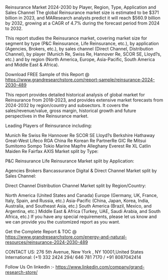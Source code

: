 Reinsurance Market 2024-2030 by Player, Region, Type, Application and Sales Channel
The global Reinsurance market size is estimated to be $371 billion in 2023, and MAResearch analysts predict it will reach $560.9 billion by 2032, growing at a CAGR of 4.7% during the forecast period from 2024 to 2032.

This report studies the Reinsurance market, covering market size for segment by type (P&C Reinsurance, Life Reinsurance, etc.), by application (Agencies, Brokers, etc.), by sales channel (Direct Channel, Distribution Channel), by player (Munich Re, Swiss Re, Hannover Re, SCOR SE, Lloyd?s, etc.) and by region (North America, Europe, Asia-Pacific, South America and Middle East & Africa).

Download FREE Sample of this Report @ https://www.grandresearchstore.com/report-sample/reinsurance-2024-2030-489

This report provides detailed historical analysis of global market for Reinsurance from 2018-2023, and provides extensive market forecasts from 2024-2032 by region/country and subsectors. It covers the sales/revenue/value, gross margin, historical growth and future perspectives in the Reinsurance market.

Leading Players of Reinsurance including:

Munich Re
Swiss Re
Hannover Re
SCOR SE
Lloyd?s
Berkshire Hathaway
Great-West Lifeco
RGA
China Re
Korean Re
PartnerRe
GIC Re
Mitsui Sumitomo
Sompo
Tokio Marine
Mapfre
Alleghany
Everest Re
XL Catlin
Maiden Re
Fairfax
AXIS
Market split by Type:

P&C Reinsurance
Life Reinsurance
Market split by Application:

Agencies
Brokers
Bancassurance
Digital & Direct Channel
Market split by Sales Channel:

Direct Channel
Distribution Channel
Market split by Region/Country:

North America (United States and Canada)
Europe (Germany, UK, France, Italy, Spain, and Russia, etc.)
Asia-Pacific (China, Japan, Korea, India, Australia, and Southeast Asia, etc.)
South America (Brazil, Mexico, and Argentina, etc.)
Middle East & Africa (Turkey, UAE, Saudi Arabia, and South Africa, etc.)
If you have any special requirements, please let us know and we can provide you the customized report as you want.

Get the Complete Report & TOC @ https://www.grandresearchstore.com/energy-and-natural-resources/reinsurance-2024-2030-489

CONTACT US:
276 5th Avenue, New York , NY 10001,United States
International: (+1) 332 2424 294/ 646 781 7170 / +91 8087042414

Follow Us On linkedin :- https://www.linkedin.com/company/grand-research-store/
